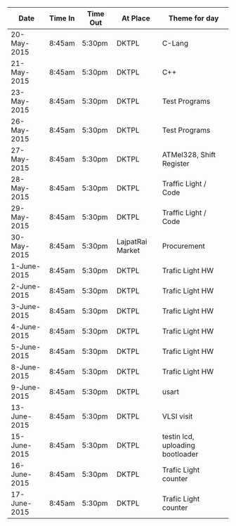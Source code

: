 |Date| Time In | Time Out | At Place |Theme for day|
|----|-----|----|------|----|
|20-May-2015| 8:45am | 5:30pm| DKTPL |C-Lang|
|21-May-2015| 8:45am | 5:30pm| DKTPL |C++|
|23-May-2015| 8:45am | 5:30pm| DKTPL |Test Programs|
|26-May-2015| 8:45am | 5:30pm| DKTPL |Test Programs|
|27-May-2015| 8:45am | 5:30pm| DKTPL |ATMel328, Shift Register|
|28-May-2015| 8:45am | 5:30pm| DKTPL |Traffic Light / Code|
|29-May-2015| 8:45am | 5:30pm| DKTPL |Traffic Light / Code|
|30-May-2015| 8:45am | 5:30pm| LajpatRai Market |Procurement|
|1-June-2015| 8:45am | 5:30pm| DKTPL |Trafic Light HW|
|2-June-2015| 8:45am | 5:30pm| DKTPL |Trafic Light HW|
|3-June-2015| 8:45am | 5:30pm| DKTPL |Trafic Light HW|
|4-June-2015| 8:45am | 5:30pm| DKTPL |Trafic Light HW|
|5-June-2015| 8:45am | 5:30pm| DKTPL |Trafic Light HW|
|8-June-2015| 8:45am | 5:30pm| DKTPL |Trafic Light HW|
|9-June-2015| 8:45am | 5:30pm| DKTPL |usart |
|13-June-2015| 8:45am | 5:30pm| DKTPL |VLSI visit|
|15-June-2015| 8:45am | 5:30pm| DKTPL |testin lcd, uploading bootloader|
|16-June-2015| 8:45am | 5:30pm| DKTPL |Trafic Light counter|
|17-June-2015| 8:45am | 5:30pm| DKTPL |Trafic Light counter|
